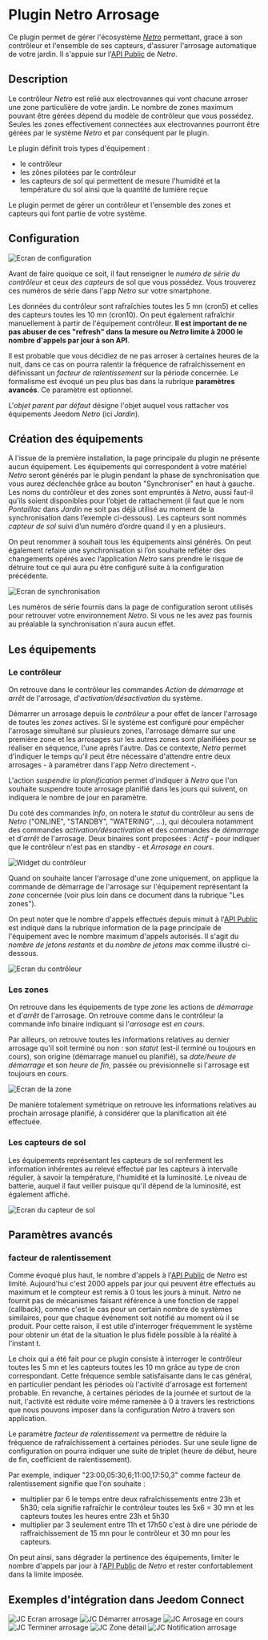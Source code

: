 # Plugin Netro Arrosage

Ce plugin permet de gérer l'écosystème [*Netro*](https://Netrohome.com/) permettant, grace à son contrôleur et l'ensemble de ses capteurs, d'assurer l'arrosage automatique de votre jardin. Il s'appuie sur l'[API Public](http://www.Netrohome.com/en/shop/articles/10) de *Netro*.

## Description

Le contrôleur *Netro* est relié aux electrovannes qui vont chacune arroser une zone particulière de votre jardin. Le nombre de zones maximum pouvant être gérées dépend du modèle de contrôleur que vous possédez. Seules les zones effectivement connectées aux electrovannes pourront être gérées par le système *Netro* et par conséquent par le plugin.

Le plugin définit trois types d'équipement :

* le contrôleur
* les zônes pilotées par le contrôleur
* les capteurs de sol qui permettent de mesure l'humidité et la température du sol ainsi que la quantité de lumière reçue

Le plugin permet de gérer un contrôleur et l'ensemble des zones et capteurs qui font partie de votre système.

## Configuration

![Ecran de configuration](images/configuration.png "Ecran de configuration de *Netro* Arrosage")

Avant de faire quoique ce soit, il faut renseigner le *numéro de série du contrôleur* et ceux *des capteurs* de sol que vous possédez. Vous trouverez ces numéros de série dans l'app *Netro* sur votre smartphone.

Les données du contrôleur sont rafraîchies toutes les 5 mn (cron5) et celles des capteurs toutes les 10 mn (cron10). On peut également rafraîchir manuellement à partir de l'équipement contrôleur. **Il est important de ne pas abuser de ces "refresh" dans la mesure ou *Netro* limite à 2000 le nombre d'appels par jour à son API**.

Il est probable que vous décidiez de ne pas arroser à certaines heures de la nuit, dans ce cas on pourra ralentir la fréquence de rafraîchissement en définissant un *facteur de ralentissement* sur la période concernée. Le formalisme est évoqué un peu plus bas dans la rubrique **paramètres avancés**.
Ce paramètre est optionnel.

L'*objet parent par défaut* désigne l'objet auquel vous rattacher vos équipements Jeedom *Netro* (ici *Jardin*).

## Création des équipements

A l'issue de la première installation, la page principale du plugin ne présente aucun équipement. Les équipements qui correspondent à votre matériel *Netro* seront générés par le plugin pendant la phase de synchronisation que vous aurez déclenchée grâce au bouton "Synchroniser" en haut à gauche. Les noms du contrôleur et des zones sont empruntés à *Netro*, aussi faut-il qu’ils soient disponibles pour l’objet de rattachement (il faut que le nom *Pontaillac* dans *Jardin* ne soit pas déjà utilisé au moment de la synchronisation dans l’exemple ci-dessous). Les capteurs sont nommés *capteur de sol* suivi d’un numéro d’ordre quand il y en a plusieurs.

On peut renommer à souhait tous les équipements ainsi générés. On peut également refaire une synchronisation si l’on souhaite refléter des changements opérés avec l’application *Netro* sans prendre le risque de détruire tout ce qui aura pu être configuré suite à la configuration précédente. 

![Ecran de synchronisation](images/synchronisation.png "Ecran principal de *Netro* Arrosage")

Les numéros de série fournis dans la page de configuration seront utilisés pour retrouver votre environnement *Netro*. Si vous ne les avez pas fournis au préalable la synchronisation n'aura aucun effet. 

## Les équipements

### Le contrôleur

On retrouve dans le contrôleur les commandes *Action* de *démarrage* et *arrêt* de l'arrosage, d'*activation/désactivation* du système. 

Démarrer un arrosage depuis le *contrôleur* a pour effet de lancer l'arrosage de toutes les *zones* actives. Si le système est configuré pour empêcher l'arrosage simultané sur plusieurs zones, l'arrosage démarre sur une première zone et les arrosages sur les autres zones sont planifiées pour se réaliser en séquence, l'une après l'autre. Das ce contexte, *Netro* permet d'indiquer le temps qu'il peut être nécessaire d'attendre entre deux arrosages - à paramétrer dans l'app *Netro* directement -.

L'action *suspendre la planification* permet d'indiquer à *Netro* que l'on souhaite suspendre toute arrosage planifié dans les jours qui suivent, on indiquera le nombre de jour en paramètre.

Du coté des commandes *Info*, on notera le *statut* du contrôleur au sens de *Netro* ("ONLINE", "STANDBY", "WATERING", ...), qui découlera notamment des commandes *activation/désactivation* et des commandes de *démarrage* et d'*arrêt* de l'arrosage. Deux binaires sont proposées : *Actif* - pour indiquer que le contrôleur n'est pas en standby - et *Arrosage en cours*.

![Widget du contrôleur](images/widget_controleur.png "Widget du contrôleur *Netro*")

Quand on souhaite lancer l'arrosage d'une zone uniquement, on applique la commande de démarrage de l'arrosage sur l'équipement représentant la *zone* concernée (voir plus loin dans ce document dans la rubrique "Les zones").

On peut noter que le nombre d'appels effectués depuis minuit à l'[API Public](http://www.*Netro*home.com/en/shop/articles/10) est indiqué dans la rubrique information de la page principale de l'équipement avec le nombre maximum d'appels autorisés. Il s'agit du *nombre de jetons restants* et du *nombre de jetons max* comme illustré ci-dessous.

![Ecran du contrôleur](images/jetons.png "Ecran principal du contrôleur *Netro*")

### Les zones

On retrouve dans les équipements de type *zone* les actions de *démarrage* et d'*arrêt* de l'arrosage. On retrouve comme dans le contrôleur la commande info binaire indiquant si l'*arrosage* est *en cours*.

Par ailleurs, on retrouve toutes les informations relatives au dernier arrosage qu'il soit terminé ou non : son *statut* (est-il terminé ou toujours en cours), son origine (démarrage manuel ou planifié), sa *date/heure de démarrage* et son *heure de fin*, passée ou prévisionnelle si l'arrosage est toujours en cours.

![Ecran de la zone](images/widget_zone.png "Ecran principal de la zone *Netro*")

De manière totalement symétrique on retrouve les informations relatives au prochain arrosage planifié, à considérer que la planification ait été effectuée.

### Les capteurs de sol
 
Les équipements représentant les capteurs de sol renferment les information inhérentes au relevé effectué par les capteurs à intervalle régulier, à savoir la température, l'humidité et la luminosité. Le niveau de batterie, auquel il faut veiller puisque qu'il dépend de la luminosité, est également affiché.

![Ecran du capteur de sol](images/capteur_de_sol.png "Ecran principal du capteur *Netro*")

## Paramètres avancés

### facteur de ralentissement

Comme évoqué plus haut, le nombre d'appels à l'[API Public](http://www.Netrohome.com/en/shop/articles/10) de *Netro* est limité. Aujourd'hui c'est 2000 appels par jour qui peuvent être effectués au maximum et le compteur est remis à 0 tous les jours à minuit. *Netro* ne fournit pas de mécanismes faisant référence à une fonction de rappel (callback), comme c'est le cas pour un certain nombre de systèmes similaires, pour que chaque événement soit notifié au moment où il se produit. Pour cette raison, il est utile d'interroger fréquemment le système pour obtenir un état de la situation le plus fidèle possible à la réalité à l'instant t. 

Le choix qui a été fait pour ce plugin consiste à interroger le contrôleur toutes les 5 mn et les capteurs toutes les 10 mn grâce au type de cron correspondant. Cette fréquence semble satisfaisante dans le cas général, en particulier pendant les périodes où l'activité d'arrosage est fortement probable. En revanche, à certaines périodes de la journée et surtout de la nuit, l'activité est réduite voire même ramenée à 0 à travers les restrictions que nous pouvons imposer dans la configuration *Netro* à travers son application. 

Le paramètre *facteur de ralentissement* va permettre de réduire la fréquence de rafraîchissement à certaines périodes. Sur une seule ligne de configuration on pourra indiquer une suite de triplet (heure de début, heure de fin, coefficient de ralentissement).

Par exemple, indiquer "23:00,05:30,6;11:00,17:50,3" comme facteur de ralentissement signifie que l'on souhaite :

* multiplier par 6 le temps entre deux rafraîchissements entre 23h et 5h30; cela signifie rafraîchir le contrôleur toutes les 5x6 = 30 mn et les capteurs toutes les heures entre 23h et 5h30
* multiplier par 3 seulement entre 11h et 17h50 c'est à dire une période de raffraichissement de 15 mn pour le contrôleur et 30 mn pour les capteurs.

On peut ainsi, sans dégrader la pertinence des équipements, limiter le nombre d'appels par jour à l'[API Public](http://www.Netrohome.com/en/shop/articles/10) de *Netro* et rester confortablement dans la limite imposée.

## Exemples d'intégration dans Jeedom Connect

![JC Ecran arrosage](images/jc-netroarrosage.png "Ecran arrosage *Netro*")
![JC Démarrer arrosage](images/jc-demarrerarrosage.png "Ecran démarrage arrosage *Netro*")
![JC Arrosage en cours](images/jc-encours.png "Ecran arrosage en cours *Netro*")
![JC Terminer arrosage](images/jc-terminerarrosage.png "Ecran arrêt arrosage *Netro*")
![JC Zone détail](images/jc-zonedetail.png "Ecran zone détail arrosage *Netro*")
![JC Notification arrosage](images/jc-notifications.png "Ecran de notifications JC arrosage *Netro*")



